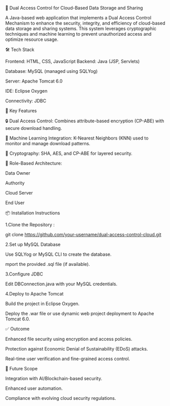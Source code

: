 📁 Dual Access Control for Cloud-Based Data Storage and Sharing

A Java-based web application that implements a Dual Access Control Mechanism to enhance the security, integrity, and efficiency of cloud-based data storage and sharing systems. This system leverages cryptographic techniques and machine learning to prevent unauthorized access and optimize resource usage.

🛠️ Tech Stack

Frontend: HTML, CSS, JavaScript
Backend: Java (JSP, Servlets)

Database: MySQL (managed using SQLYog)

Server: Apache Tomcat 6.0

IDE: Eclipse Oxygen

Connectivity: JDBC


📌 Key Features

🔒 Dual Access Control: Combines attribute-based encryption (CP-ABE) with secure download handling.

🧠 Machine Learning Integration: K-Nearest Neighbors (KNN) used to monitor and manage download patterns.

🔐 Cryptography: SHA, AES, and CP-ABE for layered security.



📁 Role-Based Architecture:

Data Owner

Authority

Cloud Server

End User




📦 Installation Instructions

1.Clone the Repository :

git clone https://github.com/your-username/dual-access-control-cloud.git

2.Set up MySQL Database

Use SQLYog or MySQL CLI to create the database.

mport the provided .sql file (if available).

3.Configure JDBC

Edit DBConnection.java with your MySQL credentials.

4.Deploy to Apache Tomcat

Build the project in Eclipse Oxygen.

Deploy the .war file or use dynamic web project deployment to Apache Tomcat 6.0.



✅ Outcome

Enhanced file security using encryption and access policies.

Protection against Economic Denial of Sustainability (EDoS) attacks.

Real-time user verification and fine-grained access control.



🚀 Future Scope

Integration with AI/Blockchain-based security.

Enhanced user automation.

Compliance with evolving cloud security regulations.



